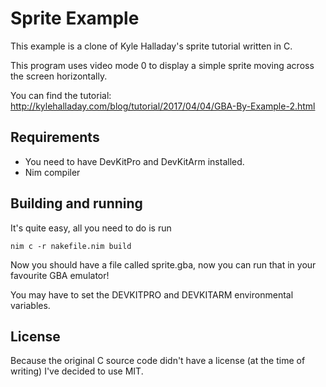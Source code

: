 # Sprite Example

This example is a clone of Kyle Halladay's sprite tutorial written in C.

This program uses video mode 0 to display a simple sprite moving across the screen horizontally.

You can find the tutorial: http://kylehalladay.com/blog/tutorial/2017/04/04/GBA-By-Example-2.html

## Requirements
- You need to have DevKitPro and DevKitArm installed.
- Nim compiler

## Building and running

It's quite easy, all you need to do is run

```shell
nim c -r nakefile.nim build
```

Now you should have a file called sprite.gba, now you can run that in your favourite GBA emulator!

You may have to set the DEVKITPRO and DEVKITARM environmental variables.

## License

Because the original C source code didn't have a license (at the time of writing) I've decided to use MIT.